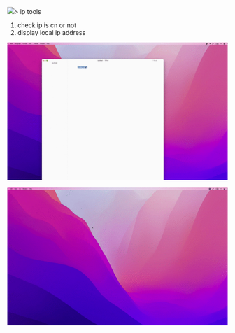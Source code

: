 [![](https://img.shields.io/badge/version-v0.0.1-green)](./IP%20Tools.alfredworkflow)> ip tools

1. check ip is cn or not
2. display local ip address

![](screenshot.gif)

![](screenshot2.gif)
